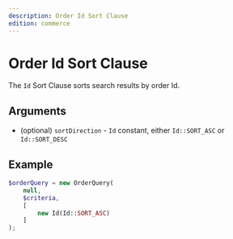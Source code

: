 ```yaml
---
description: Order Id Sort Clause
edition: commerce
---
```


# Order Id Sort Clause

The `Id` Sort Clause sorts search results by order Id.

## Arguments

- (optional) `sortDirection` - `Id` constant, either `Id::SORT_ASC` or `Id::SORT_DESC`

## Example

``` php
$orderQuery = new OrderQuery(
    null,
    $criteria,
    [
        new Id(Id::SORT_ASC)
    ]
);
```
